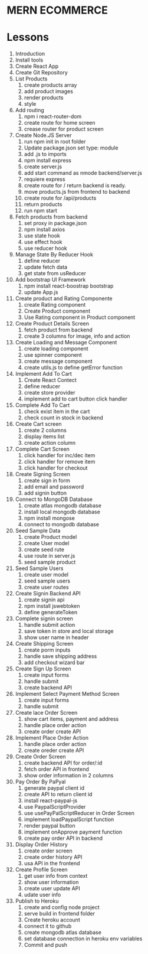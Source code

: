 # MERN ECOMMERCE

# Lessons

1. Introduction
2. Install tools
3. Create React App
4. Create Git Repository
5. List Products
   1. create products array
   2. add product images
   3. render products
   4. style
6. Add routing
   1. npm i react-router-dom
   2. create route for home screen
   3. crease router for product screen
7. Create Node.JS Server
   1. run npm init in root folder
   2. Update package.json set type: module
   3. add .js to imports
   4. npm install express
   5. create server.js
   6. add start command as nmode backend/server.js
   7. requiere express
   8. create route for / return backend is ready.
   9. move products.js from frontend to backend
   10. create route for /api/products
   11. return products
   12. run npm start
8. Fetch products from backend
   1. set proxy in package.json
   2. npm install axios
   3. use state hook
   4. use effect hook
   5. use reducer hook
9. Manage State By Reducer Hook
   1. define reducer
   2. update fetch data
   3. get state from usReducer
10. Add bootstrap UI Framework
    1. npm install react-boostrap bootstrap
    2. update App.js
11. Create product and Rating Componente
    1. create Rating component
    2. Create Product component
    3. Use Rating component in Product component
12. Create Product Details Screen
    1. fetch product from backend
    2. create 3 columns for image, info and action
13. Create Loading and Message Component
    1. create loading component
    2. use spinner component
    3. create message component
    4. create utils.js to define getError function
14. Implement Add To Cart
    1. Create React Contect
    2. define reducer
    3. create store provider
    4. implement add to cart button click handler
15. Complete Add To Cart
    1. check exist item in the cart
    2. check count in stock in backend
16. Create Cart screen
    1. create 2 columns
    2. display items list
    3. create action column
17. Complete Cart Screen
    1. click handler for inc/dec item
    2. click handler for remove item
    3. click handler for checkout
18. Create Signing Screen
    1. create sign in form
    2. add email and password
    3. add signin button
19. Connect to MongoDB Database
    1. create atlas mongodb database
    2. install local mongodb database
    3. npm install mongose
    4. connect to mongodb database
20. Seed Sample Data
    1. create Product model
    2. create User model
    3. create seed rute
    4. use route in server.js
    5. seed sample product
21. Seed Sample Users
    1. create user model
    2. seed sample users
    3. create user routes
22. Create Signin Backend API
    1. create signin api
    2. npm install jswebtoken
    3. define generateToken
23. Complete signin screen
    1. handle submit action
    2. save token in store and local storage
    3. show user name in header
24. Create Shipping Screen
    1. create porm inputs
    2. handle save shipping address
    3. add checkout wizard bar
25. Create Sign Up Screen
    1. create input forms
    2. handle submit
    3. create backend API
26. Implement Select Payment Method Screen
    1. create input forms
    2. handle submit
27. Create lace Order Screen
    1. show cart items, payment and address
    2. handle place order action
    3. create order create API
28. Implement Place Order Action
    1. handle place order action
    2. create oreder create API
29. Create Order Screen
    1. create backend API for order/:id
    2. fetch order API in frontend
    3. show order information in 2 columns
30. Pay Order By PaPyal
    1. generate paypal client id
    2. create API to return client id
    3. install react-paypal-js
    4. use PaypalScriptProvider
    5. use usePayPalScriptReducer in Order Screen
    6. implement loadPaypalScript function
    7. render paypal button
    8. implement onApprove payment function
    9. create pay order API in backend
31. Display Order History
    1. create order screen
    2. create order history API
    3. usa API in the frontend
32. Create Profile Screen
    1. get user info from context
    2. show user information
    3. create user update API
    4. udate user info
33. Publish to Heroku
    1. create and config node project
    2. serve build in frontend folder
    3. Create heroku account
    4. connect it to github
    5. create mongodb atlas database
    6. set database connection in heroku env variables
    7. Commit and push
